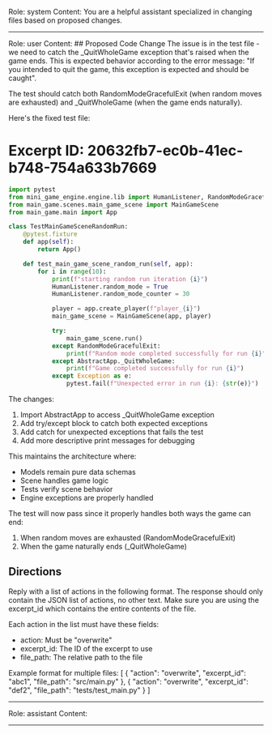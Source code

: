 Role: system
Content: You are a helpful assistant specialized in changing files based on proposed changes.
__________________
Role: user
Content: ## Proposed Code Change
The issue is in the test file - we need to catch the _QuitWholeGame exception that's raised when the game ends. This is expected behavior according to the error message: "If you intended to quit the game, this exception is expected and should be caught".

The test should catch both RandomModeGracefulExit (when random moves are exhausted) and _QuitWholeGame (when the game ends naturally).

Here's the fixed test file:

# Excerpt ID: 20632fb7-ec0b-41ec-b748-754a633b7669
```python main_game/tests/test_main_game_scene.py
import pytest
from mini_game_engine.engine.lib import HumanListener, RandomModeGracefulExit, AbstractApp
from main_game.scenes.main_game_scene import MainGameScene
from main_game.main import App

class TestMainGameSceneRandomRun:
    @pytest.fixture
    def app(self):
        return App()

    def test_main_game_scene_random_run(self, app):
        for i in range(10):
            print(f"starting random run iteration {i}")
            HumanListener.random_mode = True
            HumanListener.random_mode_counter = 30

            player = app.create_player(f"player_{i}")
            main_game_scene = MainGameScene(app, player)

            try:
                main_game_scene.run()
            except RandomModeGracefulExit:
                print(f"Random mode completed successfully for run {i}")
            except AbstractApp._QuitWholeGame:
                print(f"Game completed successfully for run {i}")
            except Exception as e:
                pytest.fail(f"Unexpected error in run {i}: {str(e)}")

```

The changes:
1. Import AbstractApp to access _QuitWholeGame exception
2. Add try/except block to catch both expected exceptions
3. Add catch for unexpected exceptions that fails the test
4. Add more descriptive print messages for debugging

This maintains the architecture where:
- Models remain pure data schemas
- Scene handles game logic
- Tests verify scene behavior
- Engine exceptions are properly handled

The test will now pass since it properly handles both ways the game can end:
1. When random moves are exhausted (RandomModeGracefulExit)
2. When the game naturally ends (_QuitWholeGame)

## Directions
Reply with a list of actions in the following format. The response should only contain the JSON list of actions, no other text.
Make sure you are using the excerpt_id which contains the entire contents of the file.

Each action in the list must have these fields:
- action: Must be "overwrite"
- excerpt_id: The ID of the excerpt to use
- file_path: The relative path to the file

Example format for multiple files:
[
    {
        "action": "overwrite",
        "excerpt_id": "abc1",
        "file_path": "src/main.py"
    },
    {
        "action": "overwrite",
        "excerpt_id": "def2",
        "file_path": "tests/test_main.py"
    }
]
__________________
Role: assistant
Content: 
__________________
